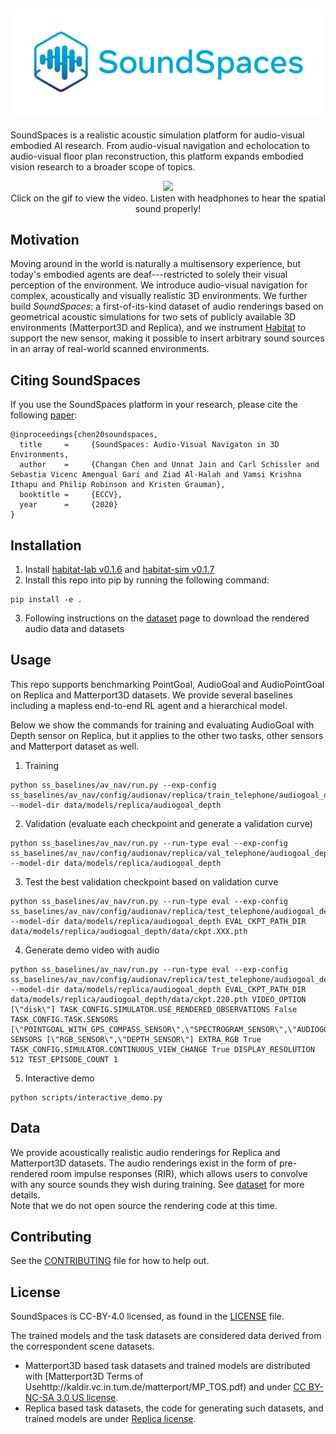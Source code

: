 ![](res/logo.png)
--------------------------------------------------------------------------------
SoundSpaces is a realistic acoustic simulation platform for audio-visual embodied AI research. From audio-visual navigation and echolocation to audio-visual floor plan reconstruction, this platform expands embodied vision research to a broader scope of topics.

<p align="center"><a href="https://youtu.be/4uiptTUyq30">
  <img src="res/soundspaces-demo.gif"  height="400"></a>
<br>
Click on the gif to view the video. Listen with headphones to hear the spatial sound properly!
</p>

[comment]: <> ([<img src="https://i.imgur.com/BdhXQaZ.png" width="80%">]&#40;https://youtu.be/4uiptTUyq30&#41;)
[comment]: <> (Presentation videos can be found at our [project page]&#40;http://vision.cs.utexas.edu/projects/audio_visual_navigation/&#41;.)

## Motivation
Moving around in the world is naturally a multisensory experience, but today's embodied agents are deaf---restricted to solely their visual perception of the environment. We introduce audio-visual navigation for complex, acoustically and visually realistic 3D environments. We further build *SoundSpaces*: a first-of-its-kind dataset of audio renderings based on geometrical acoustic simulations for two sets of publicly available 3D environments (Matterport3D and Replica), and we instrument [Habitat](https://github.com/facebookresearch/habitat-api/blob/master/README.md) to support the new sensor, making it possible to insert arbitrary sound sources in an array of real-world scanned environments.

## Citing SoundSpaces
If you use the SoundSpaces platform in your research, please cite the following [paper](https://arxiv.org/pdf/1912.11474.pdf):
```
@inproceedings{chen20soundspaces,
  title     =     {SoundSpaces: Audio-Visual Navigaton in 3D Environments,
  author    =     {Changan Chen and Unnat Jain and Carl Schissler and Sebastia Vicenc Amengual Gari and Ziad Al-Halah and Vamsi Krishna Ithapu and Philip Robinson and Kristen Grauman},
  booktitle =     {ECCV},
  year      =     {2020}
}
```

## Installation 
1. Install [habitat-lab v0.1.6](https://github.com/facebookresearch/habitat-lab) and [habitat-sim v0.1.7](https://github.com/facebookresearch/habitat-sim)
2. Install this repo into pip by running the following command:
```
pip install -e .
```
3. Following instructions on the [dataset](soundspaces/README.md) page to download the rendered audio data and datasets

## Usage
This repo supports benchmarking PointGoal, AudioGoal and AudioPointGoal on Replica and Matterport3D datasets.
We provide several baselines including a mapless end-to-end RL agent and a hierarchical model.  

Below we show the commands for training and evaluating AudioGoal with Depth sensor on Replica, 
but it applies to the other two tasks, other sensors and Matterport dataset as well. 
1. Training
```
python ss_baselines/av_nav/run.py --exp-config ss_baselines/av_nav/config/audionav/replica/train_telephone/audiogoal_depth.yaml --model-dir data/models/replica/audiogoal_depth
```
2. Validation (evaluate each checkpoint and generate a validation curve)
```
python ss_baselines/av_nav/run.py --run-type eval --exp-config ss_baselines/av_nav/config/audionav/replica/val_telephone/audiogoal_depth.yaml --model-dir data/models/replica/audiogoal_depth
```
3. Test the best validation checkpoint based on validation curve
```
python ss_baselines/av_nav/run.py --run-type eval --exp-config ss_baselines/av_nav/config/audionav/replica/test_telephone/audiogoal_depth.yaml --model-dir data/models/replica/audiogoal_depth EVAL_CKPT_PATH_DIR data/models/replica/audiogoal_depth/data/ckpt.XXX.pth
```
4. Generate demo video with audio
```
python ss_baselines/av_nav/run.py --run-type eval --exp-config ss_baselines/av_nav/config/audionav/replica/test_telephone/audiogoal_depth.yaml --model-dir data/models/replica/audiogoal_depth EVAL_CKPT_PATH_DIR data/models/replica/audiogoal_depth/data/ckpt.220.pth VIDEO_OPTION [\"disk\"] TASK_CONFIG.SIMULATOR.USE_RENDERED_OBSERVATIONS False TASK_CONFIG.TASK.SENSORS [\"POINTGOAL_WITH_GPS_COMPASS_SENSOR\",\"SPECTROGRAM_SENSOR\",\"AUDIOGOAL_SENSOR\"] SENSORS [\"RGB_SENSOR\",\"DEPTH_SENSOR\"] EXTRA_RGB True TASK_CONFIG.SIMULATOR.CONTINUOUS_VIEW_CHANGE True DISPLAY_RESOLUTION 512 TEST_EPISODE_COUNT 1
```
5. Interactive demo
```
python scripts/interactive_demo.py
```

## Data
We provide acoustically realistic audio renderings for Replica and Matterport3D datasets. 
The audio renderings exist in the form of pre-rendered room impulse responses (RIR), which allows 
users to convolve with any source sounds they wish during training. 
See [dataset](soundspaces/README.md) for more details.  
Note that we do not open source the rendering code at this time.


## Contributing
See the [CONTRIBUTING](CONTRIBUTING.md) file for how to help out.

## License
SoundSpaces is CC-BY-4.0 licensed, as found in the [LICENSE](LICENSE) file.

The trained models and the task datasets are considered data derived from the correspondent scene datasets.
- Matterport3D based task datasets and trained models are distributed with [Matterport3D Terms of Usehttp://kaldir.vc.in.tum.de/matterport/MP_TOS.pdf) and under [CC BY-NC-SA 3.0 US license](https://creativecommons.org/licenses/by-nc-sa/3.0/us/).
- Replica based task datasets, the code for generating such datasets, and trained models are under [Replica license](https://github.com/facebookresearch/Replica-Dataset/blob/master/LICENSE).
